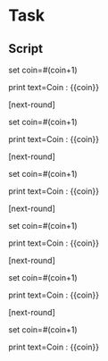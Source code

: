 # Task

## Script

set
  coin=#(coin+1)

print
  text=Coin : {{coin}}

[next-round]

set
  coin=#(coin+1)

print
  text=Coin : {{coin}}

[next-round]

set
  coin=#(coin+1)

print
  text=Coin : {{coin}}

[next-round]

set
  coin=#(coin+1)

print
  text=Coin : {{coin}}

[next-round]

set
  coin=#(coin+1)

print
  text=Coin : {{coin}}

[next-round]

set
  coin=#(coin+1)

print
  text=Coin : {{coin}}
